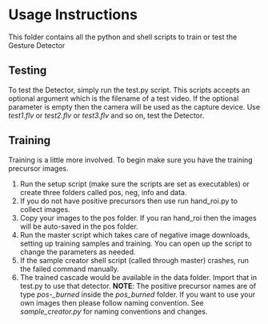 # Usage Instructions
This folder contains all the python and shell scripts to train or test the Gesture Detector

## Testing
To test the Detector, simply run the test.py script. This scripts accepts an optional argument which is the filename of a test video. 
If the optional parameter is empty then the camera will be used as the capture device. Use _test1.flv_ or _test2.flv_ or _test3.flv_ and so on, test the Detector.

## Training
Training is a little more involved. To begin make sure you have the training precursor images.
1. Run the setup script (make sure the scripts are set as executables) or create three folders called pos, neg, info and data.
2. If you do not have positive precursors then use run hand_roi.py to collect images.
3. Copy your images to the pos folder. If you ran hand_roi then the images will be auto-saved in the pos folder.
4. Run the master script which takes care of negative image downloads, setting up training samples and training. You can open up the script to change the parameters as needed.
5. If the sample creator shell script (called through master) crashes, run the failed command manually.
6. The trained cascade would be available in the data folder. Import that in test.py to use that detector.
**NOTE**: The positive precursor names are of type *pos-<number>_burned* inside the *pos_burned* folder. If you want to use your own images then please follow naming convention. See *sample_creator.py* for naming conventions and changes.
